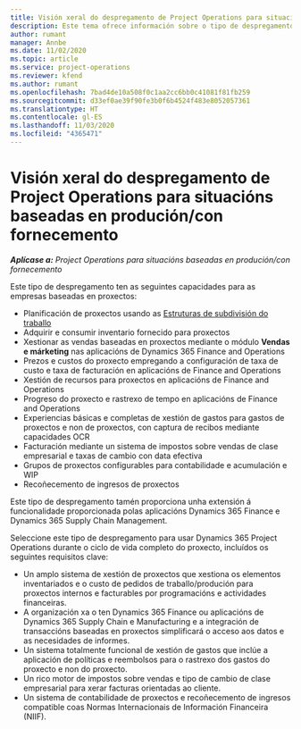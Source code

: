 ```yaml
---
title: Visión xeral do despregamento de Project Operations para situacións baseadas en produción/con fornecemento
description: Este tema ofrece información sobre o tipo de despregamento, Project Operations para situacións baseadas en produción/con fornecemento.
author: rumant
manager: Annbe
ms.date: 11/02/2020
ms.topic: article
ms.service: project-operations
ms.reviewer: kfend
ms.author: rumant
ms.openlocfilehash: 7bad4de10a508f0c1aa2cc6bb0c41081f81fb259
ms.sourcegitcommit: d33ef0ae39f90fe3b0f6b4524f483e8052057361
ms.translationtype: HT
ms.contentlocale: gl-ES
ms.lasthandoff: 11/03/2020
ms.locfileid: "4365471"
---
```

# <a name="project-operations-for-stockedproduction-based-scenarios-deployment-overview"></a>Visión xeral do despregamento de Project Operations para situacións baseadas en produción/con fornecemento

_**Aplícase a:** Project Operations para situacións baseadas en produción/con fornecemento_


Este tipo de despregamento ten as seguintes capacidades para as empresas baseadas en proxectos:

- Planificación de proxectos usando as [Estruturas de subdivisión do traballo](work-breakdown-structures.md)
- Adquirir e consumir inventario fornecido para proxectos
- Xestionar as vendas baseadas en proxectos mediante o módulo **Vendas e márketing** nas aplicacións de Dynamics 365 Finance and Operations
- Prezos e custos do proxecto empregando a configuración de taxa de custo e taxa de facturación en aplicacións de Finance and Operations
- Xestión de recursos para proxectos en aplicacións de Finance and Operations
- Progreso do proxecto e rastrexo de tempo en aplicacións de Finance and Operations
- Experiencias básicas e completas de xestión de gastos para gastos de proxectos e non de proxectos, con captura de recibos mediante capacidades OCR
- Facturación mediante un sistema de impostos sobre vendas de clase empresarial e taxas de cambio con data efectiva
- Grupos de proxectos configurables para contabilidade e acumulación e WIP
- Recoñecemento de ingresos de proxectos

Este tipo de despregamento tamén proporciona unha extensión á funcionalidade proporcionada polas aplicacións Dynamics 365 Finance e Dynamics 365 Supply Chain Management.

Seleccione este tipo de despregamento para usar Dynamics 365 Project Operations durante o ciclo de vida completo do proxecto, incluídos os seguintes requisitos clave:

- Un amplo sistema de xestión de proxectos que xestiona os elementos inventariados e o custo de pedidos de traballo/produción para proxectos internos e facturables por programacións e actividades financeiras.
- A organización xa o ten Dynamics 365 Finance ou aplicacións de Dynamics 365 Supply Chain e Manufacturing e a integración de transaccións baseadas en proxectos simplificará o acceso aos datos e as necesidades de informes.
- Un sistema totalmente funcional de xestión de gastos que inclúe a aplicación de políticas e reembolsos para o rastrexo dos gastos do proxecto e non do proxecto.
- Un rico motor de impostos sobre vendas e tipo de cambio de clase empresarial para xerar facturas orientadas ao cliente.
- Un sistema de contabilidade de proxectos e recoñecemento de ingresos compatible coas Normas Internacionais de Información Financeira (NIIF).

